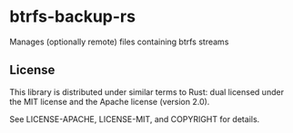 btrfs-backup-rs
===============

Manages (optionally remote) files containing btrfs streams


License
-------

This library is distributed under similar terms to Rust: dual licensed under
the MIT license and the Apache license (version 2.0).

See LICENSE-APACHE, LICENSE-MIT, and COPYRIGHT for details.
